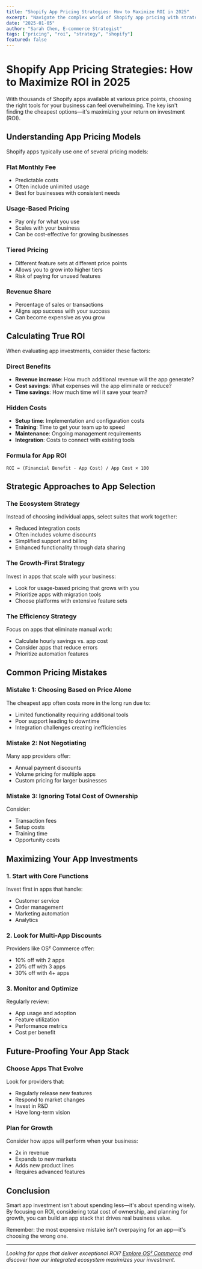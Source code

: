 ```yaml
---
title: "Shopify App Pricing Strategies: How to Maximize ROI in 2025"
excerpt: "Navigate the complex world of Shopify app pricing with strategies that help you choose the right tools while maximizing your return on investment."
date: "2025-01-05"
author: "Sarah Chen, E-commerce Strategist"
tags: ["pricing", "roi", "strategy", "shopify"]
featured: false
---
```


# Shopify App Pricing Strategies: How to Maximize ROI in 2025

With thousands of Shopify apps available at various price points, choosing the right tools for your business can feel overwhelming. The key isn't finding the cheapest options—it's maximizing your return on investment (ROI).

## Understanding App Pricing Models

Shopify apps typically use one of several pricing models:

### Flat Monthly Fee
- Predictable costs
- Often include unlimited usage
- Best for businesses with consistent needs

### Usage-Based Pricing
- Pay only for what you use
- Scales with your business
- Can be cost-effective for growing businesses

### Tiered Pricing
- Different feature sets at different price points
- Allows you to grow into higher tiers
- Risk of paying for unused features

### Revenue Share
- Percentage of sales or transactions
- Aligns app success with your success
- Can become expensive as you grow

## Calculating True ROI

When evaluating app investments, consider these factors:

### Direct Benefits
- **Revenue increase**: How much additional revenue will the app generate?
- **Cost savings**: What expenses will the app eliminate or reduce?
- **Time savings**: How much time will it save your team?

### Hidden Costs
- **Setup time**: Implementation and configuration costs
- **Training**: Time to get your team up to speed
- **Maintenance**: Ongoing management requirements
- **Integration**: Costs to connect with existing tools

### Formula for App ROI
```
ROI = (Financial Benefit - App Cost) / App Cost × 100
```

## Strategic Approaches to App Selection

### The Ecosystem Strategy
Instead of choosing individual apps, select suites that work together:
- Reduced integration costs
- Often includes volume discounts
- Simplified support and billing
- Enhanced functionality through data sharing

### The Growth-First Strategy
Invest in apps that scale with your business:
- Look for usage-based pricing that grows with you
- Prioritize apps with migration tools
- Choose platforms with extensive feature sets

### The Efficiency Strategy
Focus on apps that eliminate manual work:
- Calculate hourly savings vs. app cost
- Consider apps that reduce errors
- Prioritize automation features

## Common Pricing Mistakes

### Mistake 1: Choosing Based on Price Alone
The cheapest app often costs more in the long run due to:
- Limited functionality requiring additional tools
- Poor support leading to downtime
- Integration challenges creating inefficiencies

### Mistake 2: Not Negotiating
Many app providers offer:
- Annual payment discounts
- Volume pricing for multiple apps
- Custom pricing for larger businesses

### Mistake 3: Ignoring Total Cost of Ownership
Consider:
- Transaction fees
- Setup costs
- Training time
- Opportunity costs

## Maximizing Your App Investments

### 1. Start with Core Functions
Invest first in apps that handle:
- Customer service
- Order management
- Marketing automation
- Analytics

### 2. Look for Multi-App Discounts
Providers like OS² Commerce offer:
- 10% off with 2 apps
- 20% off with 3 apps
- 30% off with 4+ apps

### 3. Monitor and Optimize
Regularly review:
- App usage and adoption
- Feature utilization
- Performance metrics
- Cost per benefit

## Future-Proofing Your App Stack

### Choose Apps That Evolve
Look for providers that:
- Regularly release new features
- Respond to market changes
- Invest in R&D
- Have long-term vision

### Plan for Growth
Consider how apps will perform when your business:
- 2x in revenue
- Expands to new markets
- Adds new product lines
- Requires advanced features

## Conclusion

Smart app investment isn't about spending less—it's about spending wisely. By focusing on ROI, considering total cost of ownership, and planning for growth, you can build an app stack that drives real business value.

Remember: the most expensive mistake isn't overpaying for an app—it's choosing the wrong one.

---

*Looking for apps that deliver exceptional ROI? [Explore OS² Commerce](/) and discover how our integrated ecosystem maximizes your investment.*
